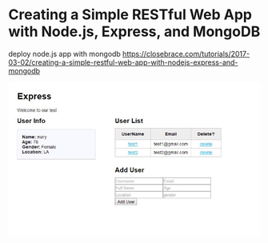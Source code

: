 # Creating a Simple RESTful Web App with Node.js, Express, and MongoDB
deploy node.js app with mongodb
https://closebrace.com/tutorials/2017-03-02/creating-a-simple-restful-web-app-with-nodejs-express-and-mongodb

![image](https://github.com/wangjinlong9788/deploy-node-mongodb/blob/master/result.JPG)
